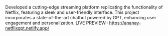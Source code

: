 Developed a cutting-edge streaming platform replicating the functionality of Netflix, featuring a sleek and user-friendly interface. This project incorporates a state-of-the-art chatbot powered by GPT, enhancing user engagement and personalization.
LIVE PREVIEW:: https://ananay-netflixgpt.netlify.app/
